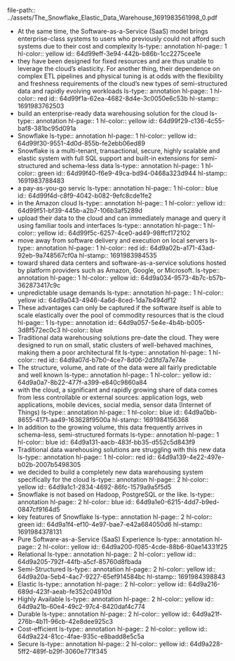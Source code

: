 file-path:: ../assets/The_Snowflake_Elastic_Data_Warehouse_1691983561998_0.pdf

- At the same time, the Software-as-a-Service (SaaS) model brings enterprise-class systems to users who previously could not afford such systems due to their cost and complexity
  ls-type:: annotation
  hl-page:: 1
  hl-color:: yellow
  id:: 64d99eff-3e94-442b-b86b-1cc2275cee1e
- they have been designed for fixed resources and are thus unable to leverage the cloud’s elasticity. For another thing, their dependence on complex ETL pipelines and physical tuning is at odds with the flexibility and freshness requirements of the cloud’s new types of semi-structured data and rapidly evolving workloads
  ls-type:: annotation
  hl-page:: 1
  hl-color:: red
  id:: 64d99f1a-62ea-4682-8d4e-3c0050e6c53b
  hl-stamp:: 1691983762503
- build an enterprise-ready data warehousing solution for the cloud
  ls-type:: annotation
  hl-page:: 1
  hl-color:: yellow
  id:: 64d99f29-c136-4c55-baf8-381bc95d091a
- Snowflake
  ls-type:: annotation
  hl-page:: 1
  hl-color:: yellow
  id:: 64d99f30-9551-4d0d-855b-fe2ebb06ed89
- Snowflake is a multi-tenant, transactional, secure, highly scalable and elastic system with full SQL support and built-in extensions for semi-structured and schema-less data
  ls-type:: annotation
  hl-page:: 1
  hl-color:: green
  id:: 64d99f40-f6e9-49ca-bd94-0468a323d944
  hl-stamp:: 1691983788483
- a pay-as-you-go servic
  ls-type:: annotation
  hl-page:: 1
  hl-color:: blue
  id:: 64d99f4d-c8f9-4042-b082-9efc8cde1fe2
- in the Amazon cloud
  ls-type:: annotation
  hl-page:: 1
  hl-color:: yellow
  id:: 64d99f51-bf39-445b-a2b7-106b3af5289d
- upload their data to the cloud and can immediately manage and query it using familiar tools and interfaces
  ls-type:: annotation
  hl-page:: 1
  hl-color:: yellow
  id:: 64d99f5c-6257-4ce0-ad49-98ffcf172102
- move away from software delivery and execution on local servers
  ls-type:: annotation
  hl-page:: 1
  hl-color:: red
  id:: 64d9a02b-a171-43ad-92eb-9a748567cf0a
  hl-stamp:: 1691983984535
- toward shared data centers and software-as-a-service solutions hosted by platform providers such as Amazon, Google, or Microsoft.
  ls-type:: annotation
  hl-page:: 1
  hl-color:: yellow
  id:: 64d9a034-9573-4b7c-b57b-362873417c9c
- unpredictable usage demands
  ls-type:: annotation
  hl-page:: 1
  hl-color:: yellow
  id:: 64d9a043-4946-4a6d-8ced-1da7b494df12
- These advantages can only be captured if the software itself is able to scale elastically over the pool of commodity resources that is the cloud
  hl-page:: 1
  ls-type:: annotation
  id:: 64d9a057-5e4e-4b4b-b005-3d8f572ec0c3
  hl-color:: blue
- Traditional data warehousing solutions pre-date the cloud. They were designed to run on small, static clusters of well-behaved machines, making them a poor architectural fit
  ls-type:: annotation
  hl-page:: 1
  hl-color:: red
  id:: 64d9a07d-b7b0-4ce7-8d06-2d3fd7a7e74e
- The structure, volume, and rate of the data were all fairly predictable and well known
  ls-type:: annotation
  hl-page:: 1
  hl-color:: yellow
  id:: 64d9a0a7-8b22-477f-a399-e840c9860a84
- with the cloud, a significant and rapidly growing share of data comes from less controllable or external sources: application logs, web applications, mobile devices, social media, sensor data (Internet of Things)
  ls-type:: annotation
  hl-page:: 1
  hl-color:: blue
  id:: 64d9a0bb-8655-4171-aa49-163628f9500a
  hl-stamp:: 1691984156368
- In addition to the growing volume, this data frequently arrives in schema-less, semi-structured formats
  ls-type:: annotation
  hl-page:: 1
  hl-color:: blue
  id:: 64d9a131-aacb-483f-bb35-d552c5d843f9
- Traditional data warehousing solutions are struggling with this new data
  ls-type:: annotation
  hl-page:: 1
  hl-color:: red
  id:: 64d9a139-4e22-497e-b02b-2007b5498305
- we decided to build a completely new data warehousing system specifically for the cloud
  ls-type:: annotation
  hl-page:: 2
  hl-color:: yellow
  id:: 64d9a1c1-2834-4692-86fc-1579a9a5f5d5
- Snowflake is not based on Hadoop, PostgreSQL or the like.
  ls-type:: annotation
  hl-page:: 2
  hl-color:: blue
  id:: 64d9a1e0-6215-4dd7-b9ed-0847cf9164d5
- key features of Snowflake 
  ls-type:: annotation
  hl-page:: 2
  hl-color:: green
  id:: 64d9a1f4-ef10-4e97-bae7-e42a684050d6
  hl-stamp:: 1691984378131
- Pure Software-as-a-Service (SaaS) Experience
  ls-type:: annotation
  hl-page:: 2
  hl-color:: yellow
  id:: 64d9a200-f085-4cde-88b6-80ae14331f25
- Relational
  ls-type:: annotation
  hl-page:: 2
  hl-color:: yellow
  id:: 64d9a205-792f-44fb-a5cf-85760d8fbada
- Semi-Structured
  ls-type:: annotation
  hl-page:: 2
  hl-color:: yellow
  id:: 64d9a20a-5eb4-4ac7-9227-65ef914584bc
  hl-stamp:: 1691984398843
- Elastic
  ls-type:: annotation
  hl-page:: 2
  hl-color:: yellow
  id:: 64d9a216-689d-423f-aeab-fe352c04910d
- Highly Available
  ls-type:: annotation
  hl-page:: 2
  hl-color:: yellow
  id:: 64d9a21b-60e4-49c2-97c4-8420daf4c774
- Durable
  ls-type:: annotation
  hl-page:: 2
  hl-color:: yellow
  id:: 64d9a21f-276b-4b11-96cb-42e8dee925c3
- Cost-efficient
  ls-type:: annotation
  hl-page:: 2
  hl-color:: yellow
  id:: 64d9a224-81cc-4fae-935c-e8badd8e5c5a
- Secure
  ls-type:: annotation
  hl-page:: 2
  hl-color:: yellow
  id:: 64d9a228-5ff2-489f-b29f-3060e771f345